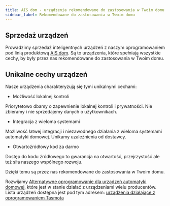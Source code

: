 ```yaml
---
title: AIS dom - urządzenia rekomendowane do zastosowania w Twoim domu
sidebar_label: Rekomendowane do zastosowania w Twoim domu
---
```


## Sprzedaż urządzeń

Prowadzimy sprzedaż inteligentnych urządzeń z naszym oprogramowaniem pod linią produktową [AIS dom](https://ais-dom.pl/pl/new/1/phot).
Są to urządzenia, które spełniają wszystkie cechy, by były przez nas rekomendowane do zastosowania w Twoim domu.


## Unikalne cechy urządzeń

Nasze urządzenia charakteryzują się tymi unikalnymi cechami:

* Możliwość lokalnej kontroli

Priorytetowo dbamy o zapewnienie lokalnej kontroli i prywatności. Nie zbieramy i nie sprzedajemy danych o użytkownikach.

* Integracja z wieloma systemami

Możliwość łatwej integracji i niezawodnego działania z wieloma systemami automatyki domowej. Unikamy uzależnienia od dostawcy.

* Otwartoźródłowy kod za darmo

Dostęp do kodu źródłowego to gwarancja na otwartość, przejrzystość ale też siła naszego wspólnego rozwoju.

Dzięki temu są przez nas rekomendowane do zastosowania w Twoim domu.


Rozwijamy [Alternatywne oprogramowanie dla urządzeń automatyki domowej](/AIS-docs/docs/en/ais_iot_firmware_index.html), które jest w stanie działać z urządzeniami wielu producentów. Lista urządzeń dostępna jest pod tym adresem: <a href="https://blakadder.github.io/templates/all.html" target="_blank">urządzenia działające z oprogramowaniem Tasmota</a>
